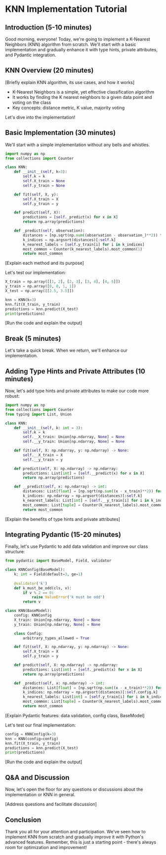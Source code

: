 # KNN Implementation Tutorial

## Introduction (5-10 minutes)

Good morning, everyone! Today, we're going to implement a K-Nearest Neighbors (KNN) algorithm from scratch. We'll start with a basic implementation and gradually enhance it with type hints, private attributes, and Pydantic integration.

## KNN Overview (20 minutes)

[Briefly explain KNN algorithm, its use cases, and how it works]

- K-Nearest Neighbors is a simple, yet effective classification algorithm
- It works by finding the K nearest neighbors to a given data point and voting on the class
- Key concepts: distance metric, K value, majority voting

Let's dive into the implementation!

## Basic Implementation (30 minutes)

We'll start with a simple implementation without any bells and whistles.

```python
import numpy as np
from collections import Counter

class KNN:
    def __init__(self, k=3):
        self.k = k
        self.X_train = None
        self.y_train = None

    def fit(self, X, y):
        self.X_train = X
        self.y_train = y

    def predict(self, X):
        predictions = [self._predict(x) for x in X]
        return np.array(predictions)

    def _predict(self, observation):
        distances = [np.sqrt(np.sum((observation - observation_)**2)) for observation_ in self.observations]
        k_indices = np.argsort(distances)[:self.k]
        k_nearest_labels = [self.y_train[i] for i in k_indices]
        most_common = Counter(k_nearest_labels).most_common(1)
        return most_common
```

[Explain each method and its purpose]

Let's test our implementation:

```python
X_train = np.array([[1, 2], [2, 3], [3, 4], [4, 5]])
y_train = np.array([0, 0, 1, 1])
X_test = np.array([[2.5, 3.5]])

knn = KNN(k=3)
knn.fit(X_train, y_train)
predictions = knn.predict(X_test)
print(predictions)
```

[Run the code and explain the output]

## Break (5 minutes)

Let's take a quick break. When we return, we'll enhance our implementation.

## Adding Type Hints and Private Attributes (10 minutes)

Now, let's add type hints and private attributes to make our code more robust:

```python
import numpy as np
from collections import Counter
from typing import List, Union

class KNN:
    def __init__(self, k: int = 3):
        self.k = k
        self.__X_train: Union[np.ndarray, None] = None
        self.__y_train: Union[np.ndarray, None] = None

    def fit(self, X: np.ndarray, y: np.ndarray) -> None:
        self.__X_train = X
        self.__y_train = y

    def predict(self, X: np.ndarray) -> np.ndarray:
        predictions: List[int] = [self.__predict(x) for x in X]
        return np.array(predictions)

    def __predict(self, x: np.ndarray) -> int:
        distances: List[float] = [np.sqrt(np.sum((x - x_train)**2)) for x_train in self.__X_train]
        k_indices: np.ndarray = np.argsort(distances)[:self.k]
        k_nearest_labels: List[int] = [self.__y_train[i] for i in k_indices]
        most_common: List[tuple] = Counter(k_nearest_labels).most_common(1)
        return most_common
```

[Explain the benefits of type hints and private attributes]

## Integrating Pydantic (15-20 minutes)

Finally, let's use Pydantic to add data validation and improve our class structure:

```python
from pydantic import BaseModel, Field, validator

class KNNConfig(BaseModel):
    k: int = Field(default=3, ge=1)
    
    @validator('k')
    def k_must_be_odd(cls, v):
        if v % 2 == 0:
            raise ValueError('k must be odd')
        return v

class KNN(BaseModel):
    config: KNNConfig
    X_train: Union[np.ndarray, None] = None
    y_train: Union[np.ndarray, None] = None

    class Config:
        arbitrary_types_allowed = True

    def fit(self, X: np.ndarray, y: np.ndarray) -> None:
        self.X_train = X
        self.y_train = y

    def predict(self, X: np.ndarray) -> np.ndarray:
        predictions: List[int] = [self._predict(x) for x in X]
        return np.array(predictions)

    def _predict(self, x: np.ndarray) -> int:
        distances: List[float] = [np.sqrt(np.sum((x - x_train)**2)) for x_train in self.X_train]
        k_indices: np.ndarray = np.argsort(distances)[:self.config.k]
        k_nearest_labels: List[int] = [self.y_train[i] for i in k_indices]
        most_common: List[tuple] = Counter(k_nearest_labels).most_common(1)
        return most_common
```

[Explain Pydantic features: data validation, config class, BaseModel]

Let's test our final implementation:

```python
config = KNNConfig(k=3)
knn = KNN(config=config)
knn.fit(X_train, y_train)
predictions = knn.predict(X_test)
print(predictions)
```

[Run the code and explain the output]

## Q&A and Discussion

Now, let's open the floor for any questions or discussions about the implementation or KNN in general.

[Address questions and facilitate discussion]

## Conclusion

Thank you all for your attention and participation. We've seen how to implement KNN from scratch and gradually improve it with Python's advanced features. Remember, this is just a starting point - there's always room for optimization and improvement!